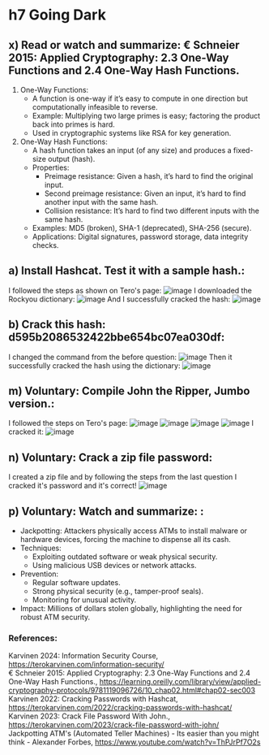 
# h7 Going Dark

## x) Read or watch and summarize: € Schneier 2015: Applied Cryptography: 2.3 One-Way Functions and 2.4 One-Way Hash Functions.
1. One-Way Functions:
   - A function is one-way if it’s easy to compute in one direction but computationally infeasible to reverse.
   - Example: Multiplying two large primes is easy; factoring the product back into primes is hard.
   - Used in cryptographic systems like RSA for key generation.
2. One-Way Hash Functions:
   - A hash function takes an input (of any size) and produces a fixed-size output (hash).
   - Properties:
      - Preimage resistance: Given a hash, it’s hard to find the original input.
      - Second preimage resistance: Given an input, it’s hard to find another input with the same hash.
      - Collision resistance: It’s hard to find two different inputs with the same hash.
   - Examples: MD5 (broken), SHA-1 (deprecated), SHA-256 (secure).
   - Applications: Digital signatures, password storage, data integrity checks.

## a) Install Hashcat. Test it with a sample hash.: <br>
I followed the steps as shown on Tero's page:
![image](https://github.com/user-attachments/assets/406ae22c-f22b-402e-8008-de98f059c193)
I downloaded the Rockyou dictionary:
![image](https://github.com/user-attachments/assets/b3c06815-3695-4cf1-b50d-d5760c13fc14)
And I successfully cracked the hash:
![image](https://github.com/user-attachments/assets/67e23b12-4bee-4237-b9a9-598a5416f88d)

## b) Crack this hash: d595b2086532422bbe654bc07ea030df: <br>
I changed the command from the before question:
![image](https://github.com/user-attachments/assets/8080772b-baa2-441e-850a-9251b859262e)
Then it successfully cracked the hash using the dictionary:
![image](https://github.com/user-attachments/assets/d7085c13-b31c-43f1-97a4-0d2e6fb1c5c1)

## m) Voluntary: Compile John the Ripper, Jumbo version.: <br>
I followed the steps on Tero's page:
![image](https://github.com/user-attachments/assets/51314f12-1710-4e0c-a194-1d3b125b22cd)
![image](https://github.com/user-attachments/assets/01c2bd10-f8df-435b-af42-3dfe99689698)
![image](https://github.com/user-attachments/assets/104dc32c-5db7-4e81-8a7f-67657394611d)
![image](https://github.com/user-attachments/assets/2d856bb3-ce92-49d2-a39e-3bbad1f08426)
I cracked it:
![image](https://github.com/user-attachments/assets/d81b0b13-b9b3-4ef8-87c3-f65cb7aad30b)

## n) Voluntary: Crack a zip file password: <br>
I created a zip file and by following the steps from the last question I cracked it's password and it's correct!
![image](https://github.com/user-attachments/assets/2146f467-32ae-48f9-b17c-9c8c575620f0)

## p) Voluntary: Watch and summarize: : <br>
- Jackpotting: Attackers physically access ATMs to install malware or hardware devices, forcing the machine to dispense all its cash.
- Techniques:
   - Exploiting outdated software or weak physical security.
   - Using malicious USB devices or network attacks.
- Prevention:
   - Regular software updates.
   - Strong physical security (e.g., tamper-proof seals).
   - Monitoring for unusual activity.
- Impact: Millions of dollars stolen globally, highlighting the need for robust ATM security.

### References:
Karvinen 2024: Information Security Course, https://terokarvinen.com/information-security/ <br>
€ Schneier 2015: Applied Cryptography: 2.3 One-Way Functions and 2.4 One-Way Hash Functions., https://learning.oreilly.com/library/view/applied-cryptography-protocols/9781119096726/10_chap02.html#chap02-sec003 <br>
Karvinen 2022: Cracking Passwords with Hashcat, https://terokarvinen.com/2022/cracking-passwords-with-hashcat/ <br>
Karvinen 2023: Crack File Password With John., https://terokarvinen.com/2023/crack-file-password-with-john/ <br>
Jackpotting ATM's (Automated Teller Machines) - Its easier than you might think - Alexander Forbes, https://www.youtube.com/watch?v=ThPJrPf7O2s <br>

